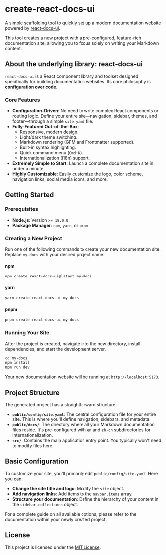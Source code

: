 # create-react-docs-ui

A simple scaffolding tool to quickly set up a modern documentation website powered by [react-docs-ui](https://github.com/btea/react-docs-ui).

This tool creates a new project with a pre-configured, feature-rich documentation site, allowing you to focus solely on writing your Markdown content.

## About the underlying library: react-docs-ui

`react-docs-ui` is a React component library and toolset designed specifically for building documentation websites. Its core philosophy is **configuration over code**.

### Core Features

- **Configuration-Driven**: No need to write complex React components or routing logic. Define your entire site—navigation, sidebar, themes, and footer—through a simple `site.yaml` file.
- **Fully-Featured Out-of-the-Box**:
  - Responsive, modern design.
  - Light/dark theme switching.
  - Markdown rendering (GFM and Frontmatter supported).
  - Built-in syntax highlighting.
  - Quick command menu (`Cmd+K`).
  - Internationalization (i18n) support.
- **Extremely Simple to Start**: Launch a complete documentation site in under a minute.
- **Highly Customizable**: Easily customize the logo, color scheme, navigation links, social media icons, and more.

## Getting Started

### Prerequisites

- **Node.js**: Version `>= 18.0.0`
- **Package Manager**: `npm`, `yarn`, or `pnpm`

### Creating a New Project

Run one of the following commands to create your new documentation site. Replace `my-docs` with your desired project name.

#### npm
```bash
npm create react-docs-ui@latest my-docs
```

#### yarn
```bash
yarn create react-docs-ui my-docs
```

#### pnpm
```bash
pnpm create react-docs-ui my-docs
```

### Running Your Site

After the project is created, navigate into the new directory, install dependencies, and start the development server.

```bash
cd my-docs
npm install
npm run dev
```

Your new documentation website will be running at `http://localhost:5173`.

## Project Structure

The generated project has a straightforward structure:

- **`public/config/site.yaml`**: The central configuration file for your entire site. This is where you'll define navigation, sidebars, and metadata.
- **`public/docs/`**: The directory where all your Markdown documentation files reside. It's pre-configured with `en` and `zh-cn` subdirectories for internationalization.
- **`src/`**: Contains the main application entry point. You typically won't need to modify files here.

## Basic Configuration

To customize your site, you'll primarily edit `public/config/site.yaml`. Here you can:

- **Change the site title and logo**: Modify the `site` object.
- **Add navigation links**: Add items to the `navbar.items` array.
- **Structure your documentation**: Define the hierarchy of your content in the `sidebar.collections` object.

For a complete guide on all available options, please refer to the documentation within your newly created project.

## License

This project is licensed under the [MIT License](LICENSE).
